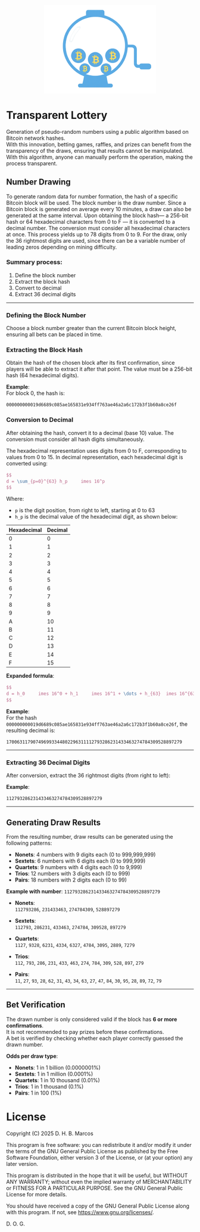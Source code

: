 <p align="center">
  <img src="transparent-lottery.png" alt="Transparent Lottery Logo" width="300">
</p>


# Transparent Lottery

Generation of pseudo-random numbers using a public algorithm based on Bitcoin network hashes.  
With this innovation, betting games, raffles, and prizes can benefit from the transparency of the draws, ensuring that results cannot be manipulated. With this algorithm, anyone can manually perform the operation, making the process transparent.

## Number Drawing

To generate random data for number formation, the hash of a specific Bitcoin block will be used. The block number is the draw number. Since a Bitcoin block is generated on average every 10 minutes, a draw can also be generated at the same interval. Upon obtaining the block hash— a 256-bit hash or 64 hexadecimal characters from 0 to F — it is converted to a decimal number. The conversion must consider all hexadecimal characters at once. This process yields up to 78 digits from 0 to 9. For the draw, only the 36 rightmost digits are used, since there can be a variable number of leading zeros depending on mining difficulty.

### Summary process:

1. Define the block number  
2. Extract the block hash  
3. Convert to decimal  
4. Extract 36 decimal digits

---

### Defining the Block Number

Choose a block number greater than the current Bitcoin block height, ensuring all bets can be placed in time.

### Extracting the Block Hash

Obtain the hash of the chosen block after its first confirmation, since players will be able to extract it after that point. The value must be a 256-bit hash (64 hexadecimal digits).

**Example**:  
For block 0, the hash is:

```
000000000019d6689c085ae165831e934ff763ae46a2a6c172b3f1b60a8ce26f
```

### Conversion to Decimal

After obtaining the hash, convert it to a decimal (base 10) value. The conversion must consider all hash digits simultaneously.

The hexadecimal representation uses digits from 0 to F, corresponding to values from 0 to 15. In decimal representation, each hexadecimal digit is converted using:

```latex
$$
d = \sum_{p=0}^{63} h_p 	imes 16^p
$$
```

Where:
- `p` is the digit position, from right to left, starting at 0 to 63  
- `h_p` is the decimal value of the hexadecimal digit, as shown below:

| Hexadecimal | Decimal |
|-------------|---------|
| 0           | 0       |
| 1           | 1       |
| 2           | 2       |
| 3           | 3       |
| 4           | 4       |
| 5           | 5       |
| 6           | 6       |
| 7           | 7       |
| 8           | 8       |
| 9           | 9       |
| A           | 10      |
| B           | 11      |
| C           | 12      |
| D           | 13      |
| E           | 14      |
| F           | 15      |

**Expanded formula**:

```latex
$$
d = h_0 	imes 16^0 + h_1 	imes 16^1 + \dots + h_{63} 	imes 16^{63}
$$
```

**Example**:  
For the hash `000000000019d6689c085ae165831e934ff763ae46a2a6c172b3f1b60a8ce26f`, the resulting decimal is:

```
170063117907496993344802296311112793286231433463274784309528897279
```

---

### Extracting 36 Decimal Digits

After conversion, extract the 36 rightmost digits (from right to left):

**Example**:  
```
112793286231433463274784309528897279
```

---

## Generating Draw Results

From the resulting number, draw results can be generated using the following patterns:

- **Nonets**: 4 numbers with 9 digits each (0 to 999,999,999)  
- **Sextets**: 6 numbers with 6 digits each (0 to 999,999)  
- **Quartets**: 9 numbers with 4 digits each (0 to 9,999)  
- **Trios**: 12 numbers with 3 digits each (0 to 999)  
- **Pairs**: 18 numbers with 2 digits each (0 to 99)

**Example with number**: `112793286231433463274784309528897279`

- **Nonets**:  
  `112793286`, `231433463`, `274784309`, `528897279`

- **Sextets**:  
  `112793`, `286231`, `433463`, `274784`, `309528`, `897279`

- **Quartets**:  
  `1127`, `9328`, `6231`, `4334`, `6327`, `4784`, `3095`, `2889`, `7279`

- **Trios**:  
  `112`, `793`, `286`, `231`, `433`, `463`, `274`, `784`, `309`, `528`, `897`, `279`

- **Pairs**:  
  `11`, `27`, `93`, `28`, `62`, `31`, `43`, `34`, `63`, `27`, `47`, `84`, `30`, `95`, `28`, `89`, `72`, `79`

---

## Bet Verification

The drawn number is only considered valid if the block has **6 or more confirmations**.  
It is not recommended to pay prizes before these confirmations.  
A bet is verified by checking whether each player correctly guessed the drawn number.

**Odds per draw type**:

- **Nonets**: 1 in 1 billion (0.0000001%)  
- **Sextets**: 1 in 1 million (0.0001%)  
- **Quartets**: 1 in 10 thousand (0.01%)  
- **Trios**: 1 in 1 thousand (0.1%)  
- **Pairs**: 1 in 100 (1%)

# License 

Copyright (C) 2025 D. H. B. Marcos

This program is free software: you can redistribute it and/or modify
it under the terms of the GNU General Public License as published by
the Free Software Foundation, either version 3 of the License, or
(at your option) any later version.

This program is distributed in the hope that it will be useful,
but WITHOUT ANY WARRANTY; without even the implied warranty of
MERCHANTABILITY or FITNESS FOR A PARTICULAR PURPOSE.  See the
GNU General Public License for more details.

You should have received a copy of the GNU General Public License
along with this program.  If not, see <https://www.gnu.org/licenses/>.

D. O. G.
